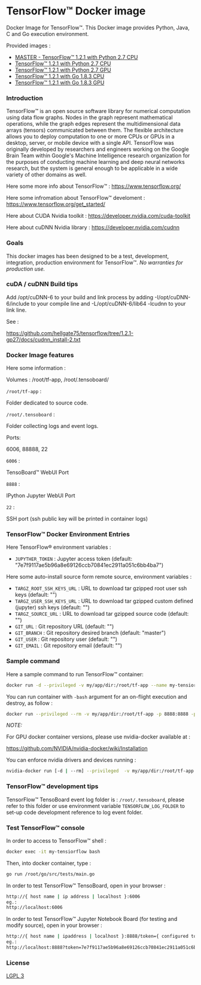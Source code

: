 #  TensorFlow™ Docker image


Docker Image for TensorFlow™. This Docker image provides Python, Java, C and Go execution environment.

Provided images :
* [MASTER - TensorFlow™ 1.2.1 with Python 2.7 CPU](https://github.com/hellgate75/tensorflow)
* [TensorFlow™ 1.2.1 with Python 2.7 CPU](https://github.com/hellgate75/tensorflow/tree/1.2.1-cp27)
* [TensorFlow™ 1.2.1 with Python 2.7 GPU](https://github.com/hellgate75/tensorflow/tree/1.2.1-gp27)
* [TensorFlow™ 1.2.1 with Go 1.8.3 CPU](https://github.com/hellgate75/tensorflow/tree/1.2.1-cg183)
* [TensorFlow™ 1.2.1 with Go 1.8.3 GPU](https://github.com/hellgate75/tensorflow/tree/1.2.1-gg183)


### Introduction ###

TensorFlow™ is an open source software library for numerical computation using data flow graphs. Nodes in the graph represent mathematical operations, while the graph edges represent the multidimensional data arrays (tensors) communicated between them. The flexible architecture allows you to deploy computation to one or more CPUs or GPUs in a desktop, server, or mobile device with a single API. TensorFlow was originally developed by researchers and engineers working on the Google Brain Team within Google's Machine Intelligence research organization for the purposes of conducting machine learning and deep neural networks research, but the system is general enough to be applicable in a wide variety of other domains as well.


Here some more info about  TensorFlow™ :
https://www.tensorflow.org/

Here some infromation about  TensorFlow™ develoment :
https://www.tensorflow.org/get_started/

Here about CUDA Nvidia toolkit :
https://developer.nvidia.com/cuda-toolkit

Here about cuDNN Nvidia library :
https://developer.nvidia.com/cudnn


### Goals ###

This docker images has been designed to be a test, development, integration, production environment for  TensorFlow™.
*No warranties for production use.*


### cuDA / cuDNN Build tips ###

Add /opt/cuDNN-6 to your build and link process by adding -I/opt/cuDNN-6/include to your compile line and -L/opt/cuDNN-6/lib64 -lcudnn to your link line.

See :

https://github.com/hellgate75/tensorflow/tree/1.2.1-gp27/docs/cudnn_install-2.txt


### Docker Image features ###

Here some information :

Volumes : /root/tf-app, /root/.tensoboard/


`/root/tf-app` :

Folder dedicated to source code.


`/root/.tensoboard` :

Folder collecting logs and event logs.


Ports:

6006, 88888, 22


`6006` :

 TensoBoard™ WebUI Port


`8888` :

IPython Jupyter WebUI Port


`22` :

SSH port (ssh public key will be printed in container logs)


### TensorFlow™ Docker Environment Entries ###

Here TensorFlow® environment variables :

* `JUPYTHER_TOKEN` : Jupyter access token (default: "7e7f9117ae5b96a8e69126ccb70841ec2911a051c6bb4ba7")


Here some auto-install source form remote source, environment variables :
* `TARGZ_ROOT_SSH_KEYS_URL` : URL to download tar gzipped root user ssh keys (default: "")
* `TARGZ_USER_SSH_KEYS_URL` : URL to download tar gzipped custom defined (jupyter) ssh keys (default: "")
* `TARGZ_SOURCE_URL` : URL to download tar gzipped source code (default: "")
* `GIT_URL` : Git repository URL (default: "")
* `GIT_BRANCH` : Git repository desired branch (default: "master")
* `GIT_USER` : Git repository user (default: "")
* `GIT_EMAIL` : Git repository email (default: "")


### Sample command ###

Here a sample command to run TensorFlow™ container:

```bash
docker run -d --privileged -v my/app/dir:/root/tf-app --name my-tensiorflow -p 8888:8888 -p 6006:6006 hellgate75/tensiorflow:1.2.1-gg183
```


You can run container with `-bash` argument for an on-flight execution and destroy, as follow :

```bash
docker run --privileged --rm -v my/app/dir:/root/tf-app -p 8888:8888 -p 6006:6006 --name my-tensiorflow hellgate75/tensiorflow:1.2.1-gg183 -bash my-command my-argument-1 ...  my-argument-n
```

*NOTE:*

For GPU docker container versions, please use nvidia-docker available at :

https://github.com/NVIDIA/nvidia-docker/wiki/Installation


You can enforce nvidia drivers and devices running :

```bash
nvidia-docker run [-d | --rm] --privileged  -v my/app/dir:/root/tf-app -p 8888:8888 -p 6006:6006 --name my-tensiorflow hellgate75/tensiorflow:1.2.1-gg183 ....
```


### TensorFlow™ development tips ###

TensorFlow™ TensoBoard event log folder is : `/root/.tensoboard`, please refer to this folder or use environment variable `TENSORFLOW_LOG_FOLDER` to set-up
code development reference to log event folder.


### Test TensorFlow™ console ###

In order to access to TensorFlow™ shell :
```bash
docker exec -it my-tensiorflow bash
```


Then, into docker container, type :

```bash
go run /root/go/src/tests/main.go
```


In order to test TensorFlow™  TensoBoard, open in your browser :
```bash
http://{ host name | ip address | localhost }:6006
eg.:
http://localhost:6006
```


In order to test TensorFlow™ Jupyter Notebook Board (for testing and modify source), open in your browser :
```bash
http://{ host name | ipaddress | localhost }:8888/token={ configured token: JUPYTER_TOKEN }
eg.:
http://localhost:8888?token=7e7f9117ae5b96a8e69126ccb70841ec2911a051c6bb4ba7
```


### License ###

[LGPL 3](https://github.com/hellgate75/tensorflow/blob/master/LICENSE)
